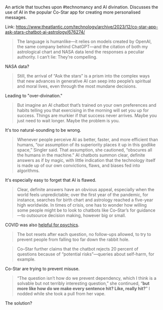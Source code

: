An article that touches upon #technomancy and AI divination. Discusses the use of AI in the popular Co-Star app for creating more personalised messages.

Link: https://www.theatlantic.com/technology/archive/2023/12/co-star-app-ask-stars-chatbot-ai-astrology/676274/

>The language is humanlike—it relies on models created by OpenAI, the same company behind ChatGPT—and the citation of both my astrological chart and NASA data lend the responses a peculiar authority. I can’t lie: They’re compelling.

NASA data?

>Still, the arrival of “Ask the stars” is a prism into the complex ways that new advances in generative AI can seep into people’s spiritual and moral lives, even through the most mundane decisions. 

Leading to "over-divination."

>But imagine an AI chatbot that’s trained on your own preferences and habits telling you that exercising in the morning will set you up for success. Things are murkier if that success never arrives. Maybe you just need to wait longer. Maybe the problem is you.

It's too natural-sounding to be wrong.

>Whenever people perceive AI as better, faster, and more efficient than humans, “our assumption of its superiority places it up in this godlike space,” Singler said. That assumption, she cautioned, “obscures all the humans in the machine.” AI chatbots summon clear, definite answers as if by magic, with little indication that the technology itself is made up of our own convictions, flaws, and biases fed into algorithms.

It's especially easy to forget that AI is flawed.

>Clear, definite answers have an obvious appeal, especially when the world feels unpredictable; over the first year of the pandemic, for instance, searches for birth chart and astrology reached a five-year high worldwide. In times of crisis, one has to wonder how willing some people might be to look to chatbots like Co–Star’s for guidance—to outsource decision making, however big or small.

COVID was also [helpful for psychics](https://spectrumlocalnews.com/tx/south-texas-el-paso/news/2021/03/07/psychics--tarot-card-readers-become-more-popular-during-pandemic).

>The bot resets after each question, no follow-ups allowed, to try to prevent people from falling too far down the rabbit hole.

>Co–Star further claims that the chatbot rejects 20 percent of questions because of “potential risks”—queries about self-harm, for example.

Co-Star are trying to prevent misuse.

>“The question isn’t how do we prevent dependency, which I think is a solvable but not terribly interesting question,” she continued, “**but more like how do we make every sentence hit? Like, really hit?**” I nodded while she took a pull from her vape.

The solution?